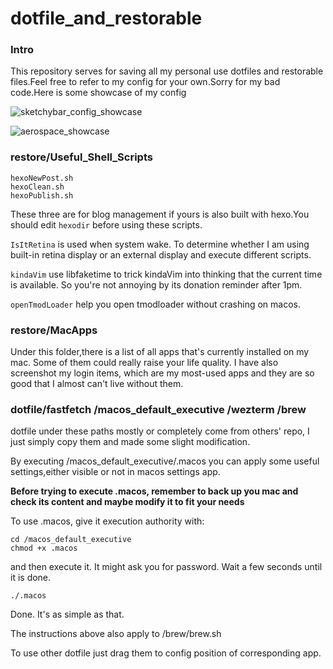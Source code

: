 # dotfile_and_restorable

### Intro
This repository serves for saving all my personal use dotfiles and restorable files.Feel free to refer to my config for your own.Sorry for my bad code.Here is some showcase of my config

![sketchybar_config_showcase](https://www.ac1d.space/img/20241014220923.png)

![aerospace_showcase](https://www.ac1d.space/img/202410142213374.png)

### restore/Useful_Shell_Scripts

```
hexoNewPost.sh
hexoClean.sh
hexoPublish.sh
```

These three are for blog management if yours is also built with hexo.You should edit `hexodir` before using these scripts.

`IsItRetina` is used when system wake. To determine whether I am using built-in retina display or an external display and execute different scripts.

`kindaVim` use libfaketime to trick kindaVim into thinking that the current time is available. So you're not annoying by its donation reminder after 1pm.

`openTmodLoader` help you open tmodloader without crashing on macos. 

### restore/MacApps

Under this folder,there is a list of all apps that's currently installed on my mac. Some of them could really raise your life quality.
I have also screenshot my login items, which are my most-used apps and they are so good that I almost can't live without them.

### dotfile/fastfetch /macos_default_executive /wezterm /brew

dotfile under these paths mostly or completely come from others' repo, I just simply copy them and made some slight modification.

By executing /macos_default_executive/.macos you can apply some useful settings,either visible or not in macos settings app.

**Before trying to execute .macos, remember to back up you mac and check its content and maybe modify it to fit your needs**


To use .macos, give it execution authority with:

```
cd /macos_default_executive
chmod +x .macos
```

and then execute it. It might ask you for password. Wait a few seconds until it is done. 

```
./.macos
```

Done. It's as simple as that.

The instructions above also apply to /brew/brew.sh

To use other dotfile just drag them to config position of corresponding app.
